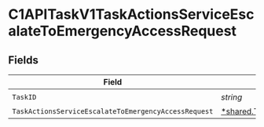 # C1APITaskV1TaskActionsServiceEscalateToEmergencyAccessRequest


## Fields

| Field                                                                                                                                          | Type                                                                                                                                           | Required                                                                                                                                       | Description                                                                                                                                    |
| ---------------------------------------------------------------------------------------------------------------------------------------------- | ---------------------------------------------------------------------------------------------------------------------------------------------- | ---------------------------------------------------------------------------------------------------------------------------------------------- | ---------------------------------------------------------------------------------------------------------------------------------------------- |
| `TaskID`                                                                                                                                       | *string*                                                                                                                                       | :heavy_check_mark:                                                                                                                             | N/A                                                                                                                                            |
| `TaskActionsServiceEscalateToEmergencyAccessRequest`                                                                                           | [*shared.TaskActionsServiceEscalateToEmergencyAccessRequest](../../../pkg/models/shared/taskactionsserviceescalatetoemergencyaccessrequest.md) | :heavy_minus_sign:                                                                                                                             | N/A                                                                                                                                            |